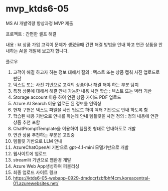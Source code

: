# mvp_ktds6-05
MS AI 개발역량 향상과정 MVP 제출

프로젝트 : 간편한 셀프 해결

내용 : kt 상품 가입 고객이 문제가 생겼을때 간편 해결 방법을 안내 하고 연관 상품을 안내하는 AI을 개발해 보고자 합니다.

플로우
1. 고객이 해결 하고자 하는 정보 대해서 질의 : 텍스트 또는 상품 캡춰 사진 업로드로 판단
2. 텍스트 또는 사진 기반으로 고객의 상품이나 해결 해야 하는 부분 탐지
3. 특정 상품에 대해서 해결 안내 가능한 내용 사전 학습 : 텍스트 또는 벡터 기반
4. Storage account 이용 하여 연관 상품 가이드 PDF 업로드
5. Azure AI Search 이용 업로든 된 정보를 인덱싱
6. 현재 구현은 텍스트 파일을 사전 업로드 하여 벡터 기반으로 안내 하도록 함
7. 학습된 내용 기반으로 안내를 하는데 안내 템플릿을 사전 정의 : 정의 내용에 연관 상품 추천 포함
8. ChatPromptTemplate을 이용하여 템플릿 형태로 안내하도로 개발
9. 연관 상품 추천하는 부분은 고민중
10. 템플릿 기반으로 LLM 안내
11. AzureChatOpenAI 기반으로 gpt-4.1-mini 모델기반으로 개발
12. 웹사이트에 업로드
13. streamlit 기반으로 웹환경 개발
14. Azure Web App생성하여 퍼블리싱
15. 최종 업로드 사이트 링크
16. https://ktds6-05-webapp-0929-dmdqcrfzbfbhf4cm.koreacentral-01.azurewebsites.net/

